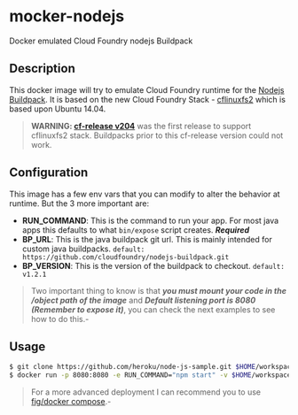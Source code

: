 # mocker-nodejs
Docker emulated Cloud Foundry nodejs Buildpack

## Description

This docker image will try to emulate Cloud Foundry runtime for the [Nodejs Buildpack](https://github.com/cloudfoundry/nodejs-buildpack). It is based on the new Cloud Foundry Stack - [cflinuxfs2](https://github.com/cloudfoundry/stacks) which is based upon Ubuntu 14.04.

> **WARNING: [cf-release v204](https://groups.google.com/a/cloudfoundry.org/forum/#!topic/vcap-dev/gU7rpD8MSC4)** was the first release to support cflinuxfs2 stack. Buildpacks prior to this cf-release version could not work.

## Configuration
This image has a few env vars that you can modify to alter the behavior at runtime. But the 3 more important are:
* **RUN_COMMAND**: This is the command to run your app. For most java apps this defaults to what `bin/expose` script creates. ***Required***
* **BP_URL**: This is the java buildpack git url. This is mainly intended for custom java buildpacks. `default: https://github.com/cloudfoundry/nodejs-buildpack.git`
* **BP_VERSION**: This is the version of the buildpack to checkout. `default: v1.2.1`

> Two important thing to know is that ***you must mount your code in the /object path of the image*** and ***Default listening port is 8080 (Remember to expose it)***, you can check the next examples to see how to do this.-

## Usage
```bash
$ git clone https://github.com/heroku/node-js-sample.git $HOME/workspace/node-js-sample
$ docker run -p 8080:8080 -e RUN_COMMAND="npm start" -v $HOME/workspace/node-js-sample:/object cacciald/mocker-nodejs:latest
```

> For a more advanced deployment I can recommend you to use [fig/docker compose](https://docs.docker.com/compose/).-
